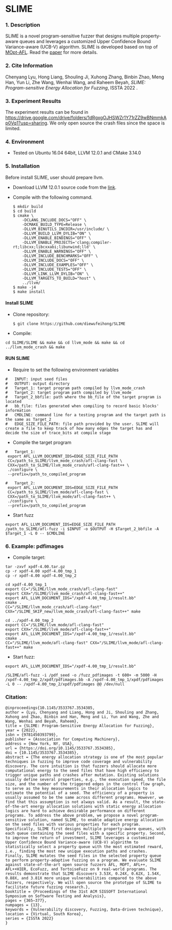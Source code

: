 #  SLIME

### 1. Description

SLIME is a novel program-sensitive fuzzer that designs multiple property-aware queues and leverages a customized Upper Confidence Bound Variance-aware (UCB-V) algorithm. SLIME is developed based on top of [MOpt-AFL](https://github.com/puppet-meteor/MOpt-AFL). Read the [paper](./SLIME_TechReport.pdf) for more details.

### 2. Cite Information

Chenyang Lyu, Hong Liang, Shouling Ji, Xuhong Zhang, Binbin Zhao, Meng Han, Yun Li, Zhe Wang, Wenhai Wang, and Raheem Beyah, *SLIME: Program-sensitive Energy Allocation for Fuzzing*, ISSTA 2022 . 

### 3. Experiment Results

The experiment results can be found in https://drive.google.com/drive/folders/1dRgxgOJHSWZr1Y71rZZ9wBNmmkAp0Vq1?usp=sharing.  We only open source the crash files since the space is limited. 

### 4. Environment

- Tested on Ubuntu 16.04 64bit, LLVM 12.0.1 and CMake 3.14.0

### 5. Installation

Before install SLIME, user should prepare llvm.

- Download LLVM 12.0.1 source code from the [link](http://releases.llvm.org/download.html). 

- Compile with the following command.

  ```
  $ mkdir build
  $ cd build
  $ cmake \
      -DCLANG_INCLUDE_DOCS="OFF" \
      -DCMAKE_BUILD_TYPE=Release \
      -DLLVM_BINUTILS_INCDIR=/usr/include/ \
      -DLLVM_BUILD_LLVM_DYLIB="ON" \
      -DLLVM_ENABLE_BINDINGS="OFF" \
      -DLLVM_ENABLE_PROJECTS='clang;compiler-rt;libcxx;libcxxabi;libunwind;lld' \
      -DLLVM_ENABLE_WARNINGS="OFF" \
      -DLLVM_INCLUDE_BENCHMARKS="OFF" \
      -DLLVM_INCLUDE_DOCS="OFF" \
      -DLLVM_INCLUDE_EXAMPLES="OFF" \
      -DLLVM_INCLUDE_TESTS="OFF" \
      -DLLVM_LINK_LLVM_DYLIB="ON" \
      -DLLVM_TARGETS_TO_BUILD="host" \
      ../llvm/
  $ make -j4
  $ make install
  ```

#### Install SLIME

- Clone repository:

  ```
  $ git clone https://github.com/diewufeihong/SLIME
  ```

- Compile:

```
cd SLIME/SLIME && make && cd llvm_mode && make && cd ../llvm_mode_crash && make     
```

#### RUN SLIME

- Require to set the following environment variables

```
#   INPUT: input seed files
#   OUTPUT: output directory
#   Target_1: target program path compiled by llvm_mode_crash 
#   Target_2: target program path compiled by llvm_mode 
#   Target_2_bbfile: path where the bb_file of the target program is located
#   bb_file: files generated when compiling to record basic blocks' information 
#   CMDLINE: command line for a testing program and the target path is the same as Target_2
#   EDGE_SIZE_FILE_PATH: file path provided by the user. SLIME will create a file to keep track of how many edges the target has and decide the size of trace_bits at compile stage
```

- Compile the target program

```
#	Target_1:
 export AFL_LLVM_DOCUMENT_IDS=EDGE_SIZE_FILE_PATH
 CC=/path_to_SLIME/llvm_mode_crash/afl-clang-fast \
 CXX=/path_to_SLIME/llvm_mode_crash/afl-clang-fast++ \
 ./configure \
 --prefix=/path_to_compiled_program
 
#	Target_2:
 export AFL_LLVM_DOCUMENT_IDS=EDGE_SIZE_FILE_PATH
 CC=/path_to_SLIME/llvm_mode/afl-clang-fast \
 CXX=/path_to_SLIME/llvm_mode/afl-clang-fast++ \
 ./configure \
 --prefix=/path_to_compiled_program
```

- Start fuzz

```
export AFL_LLVM_DOCUMENT_IDS=EDGE_SIZE_FILE_PATH
/path_to_SLIME/afl-fuzz -i $INPUT -o $OUTPUT -H $Target_2_bbfile -A $Target_1 -L 0 -- $CMDLINE
```

### 6. Example: pdfimages

- Compile target:

```
tar -zxvf xpdf-4.00.tar.gz 
cp -r xpdf-4.00 xpdf-4.00_tmp_1 
cp -r xpdf-4.00 xpdf-4.00_tmp_2 

cd xpdf-4.00_tmp_1 
export CC="/SLIME/llvm_mode_crash/afl-clang-fast" 
export CXX="/SLIME/llvm_mode_crash/afl-clang-fast++" 
export AFL_LLVM_DOCUMENT_IDS="/xpdf-4.00_tmp_1/result.bb"
cmake . 
CC="/SLIME/llvm_mode_crash/afl-clang-fast" CXX="/SLIME_SKIP_new/llvm_mode_crash/afl-clang-fast++" make 

cd ../xpdf-4.00_tmp_2 
export CC="/SLIME/llvm_mode/afl-clang-fast"
export CXX="/SLIME/llvm_mode/afl-clang-fast++" 
export AFL_LLVM_DOCUMENT_IDS="/xpdf-4.00_tmp_1/result.bb"
cmake . 
CC="/SLIME/llvm_mode/afl-clang-fast" CXX="/SLIME/llvm_mode/afl-clang-fast++" make
```

- Start fuzz:

```
export AFL_LLVM_DOCUMENT_IDS="/xpdf-4.00_tmp_1/result.bb"

/SLIME/afl-fuzz -i /pdf_seed -o /fuzz_pdfimages -t 600+ -m 5000 -H /xpdf-4.00_tmp_2/xpdf/pdfimages.bb -A /xpdf-4.00_tmp_1/xpdf/pdfimages -L 0 -- /xpdf-4.00_tmp_2/xpdf/pdfimages @@ /dev/null 
```

### Citation:

```
@inproceedings{10.1145/3533767.3534385,
author = {Lyu, Chenyang and Liang, Hong and Ji, Shouling and Zhang, Xuhong and Zhao, Binbin and Han, Meng and Li, Yun and Wang, Zhe and Wang, Wenhai and Beyah, Raheem},
title = {SLIME: Program-Sensitive Energy Allocation for Fuzzing},
year = {2022},
isbn = {9781450393799},
publisher = {Association for Computing Machinery},
address = {New York, NY, USA},
url = {https://doi.org/10.1145/3533767.3534385},
doi = {10.1145/3533767.3534385},
abstract = {The energy allocation strategy is one of the most popular techniques in fuzzing to improve code coverage and vulnerability discovery. The core intuition is that fuzzers should allocate more computational energy to the seed files that have high efficiency to trigger unique paths and crashes after mutation. Existing solutions usually define several properties, e.g., the execution speed, the file size, and the number of the triggered edges in the control flow graph, to serve as the key measurements in their allocation logics to estimate the potential of a seed. The efficiency of a property is usually assumed to be the same across different programs. However, we find that this assumption is not always valid. As a result, the state-of-the-art energy allocation solutions with static energy allocation logics are hard to achieve desirable performance on different programs. To address the above problem, we propose a novel program-sensitive solution, named SLIME, to enable adaptive energy allocation on the seed files with various properties for each program. Specifically, SLIME first designs multiple property-aware queues, with each queue containing the seed files with a specific property. Second, to improve the return of investment, SLIME leverages a customized Upper Confidence Bound Variance-aware (UCB-V) algorithm to statistically select a property queue with the most estimated reward, i.e., finding the most new unique execution paths and crashes. Finally, SLIME mutates the seed files in the selected property queue to perform property-adaptive fuzzing on a program. We evaluate SLIME against state-of-the-art open source fuzzers AFL, MOPT, AFL++, AFL++HIER, EcoFuzz, and TortoiseFuzz on 9 real-world programs. The results demonstrate that SLIME discovers 3.53X, 0.24X, 0.62X, 1.54X, 0.88X, and 3.81X more unique vulnerabilities compared to the above fuzzers, respectively. We will open source the prototype of SLIME to facilitate future fuzzing research.},
booktitle = {Proceedings of the 31st ACM SIGSOFT International Symposium on Software Testing and Analysis},
pages = {365–377},
numpages = {13},
keywords = {Vulnerability discovery, Fuzzing, Data-driven technique},
location = {Virtual, South Korea},
series = {ISSTA 2022}
}
```

